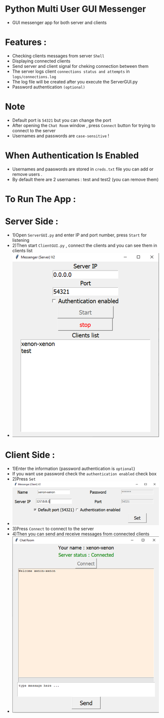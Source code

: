 # Python Multi User GUI Messenger
- GUI messenger app for both server and clients
# Features :
- Checking clients messages from server `Shell`
- Displaying connected clients
- Send server and client signal for cheking connection between them
- The server logs client `connections status and attempts` in `logs/connections.log`
- The log file will be created after you execute the ServerGUI.py
- Password authentication `(optional)`
# Note 
- Default port is `54321` but you can change the port
- After opening the `Chat Room` window , press `Connect` button for trying to connect to the server
- Usernames and passwords are `case-sensitive` !
# When Authentication Is Enabled
- Usernames and paaswords are stored in `creds.txt` file you can add or remove users .
- By default there are 2 usernames : test and test2 (you can remove them)
# To Run The App :
# Server Side : 
- 1)Open `ServerGUI.py` and enter IP and port number, press `Start` for listening
- 2)Then start `ClientGUI.py` , connect the clients and you can see them in clients list 
- ![Screenshot](images/server_img1.png) 

# Client Side :
- 1)Enter the information (password authentication is `optional`)
- If you want use password check the `authentication enabled` check box
- 2)Press `Set`
- ![Screenshot](images/client_img1_connect_box.png)
- 3)Press `Connect` to connect to the server
- 4)Then you can send and receive messages from connected clients
- ![Screenshot](images/client_img2_connect_guide.png)
